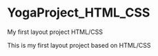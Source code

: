 # YogaProject_HTML_CSS
My first layout project HTML/CSS

This is my first layout project based on HTML/CSS

